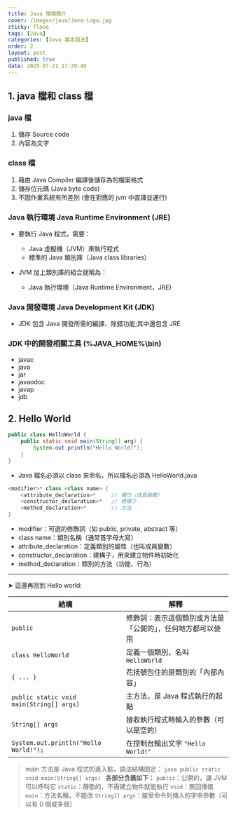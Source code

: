 ```yaml
---
title: Java 環境簡介
cover: /images/java/Java-Logo.jpg
sticky: flase
tags: [Java]
categories: [Java 基本語法]
order: 2
layout: post
published: true
date: 2025-07-21 17:29:49
---
```

## 1. java 檔和 class 檔

### java 檔

1. 儲存 Source code
2. 內容為文字

### class 檔

1. 藉由 Java Compiler 編譯後儲存為的檔案格式
2. 儲存位元碼 (Java byte code)
3. 不因作業系統有所差別 (會在對應的 jvm 中直譯並運行)

### Java 執行環境 Java Runtime Environment (JRE)

- 要執行 Java 程式，需要：
  - Java 虛擬機（JVM）來執行程式
  - 標準的 Java 類別庫（Java class libraries）

- JVM 加上類別庫的組合就稱為：
  - Java 執行環境（Java Runtime Environment，JRE)

### Java 開發環境 Java Development Kit (JDK)

- JDK 包含 Java 開發所需的編譯、除錯功能;其中還包含 JRE

### JDK 中的開發相關工具 (%JAVA_HOME%\bin)

- javac
- java
- jar
- javaodoc
- javap
- jdb

## 2. Hello World

```java
public class HelloWorld {
    public static void main(String[] arg) {
        System.out.println("Hello World!");
    }
}
```

- Java 檔名必須以 class 來命名，所以檔名必須為 HelloWorld.java

```java
<modifier>* class <class name> {
    <attribute_declaration>*     // 欄位（成員變數）
    <constructor_declaration>*   // 建構子
    <method_declaration>*        // 方法
}
```

- modifier：可選的修飾詞（如 public, private, abstract 等）
- class name：類別名稱（通常首字母大寫）
- attribute_declaration：定義類別的屬性（也叫成員變數）
- constructor_declaration：建構子，用來建立物件時初始化
- method_declaration：類別的方法（功能、行為）

---

➤ 這邊再回到 Hello world:

| 結構                                       | 解釋                            |
| ---------------------------------------- | ----------------------------- |
| `public`                                 | 修飾詞：表示這個類別或方法是「公開的」，任何地方都可以使用 |
| `class HelloWorld`                       | 定義一個類別，名叫 `HelloWorld`        |
| `{ ... }`                                | 花括號包住的是類別的「內部內容」              |
| `public static void main(String[] args)` | 主方法，是 Java 程式執行的起點            |
| `String[] args`                          | 接收執行程式時輸入的參數（可以是空的）           |
| `System.out.println("Hello World!");`    | 在控制台輸出文字 `"Hello World!"`     |

> main 方法是 Java 程式的進入點，語法結構固定：
    ```java
    public static void main(String[] args)
    ```
    **各部分含義如下：**
    `public`：公開的，讓 JVM 可以呼叫它
    `static`：靜態的，不需建立物件就能執行
    `void`：無回傳值
    `main`：方法名稱，不能改
    `String[] args`：接受命令列傳入的字串參數（可以有 0 個或多個）
